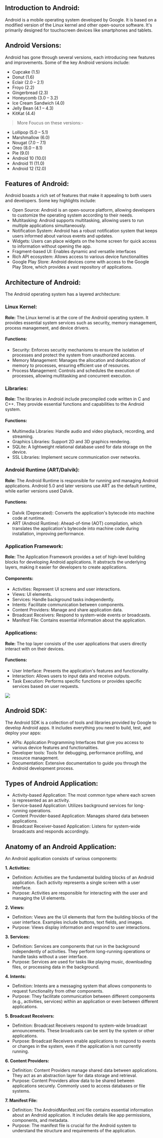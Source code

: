 ## Introduction to Android:
Android is a mobile operating system developed by Google. It is based on a modified version of the Linux kernel and other open-source software.  It's primarily designed for touchscreen devices like smartphones and tablets.

## Android Versions:
Android has gone through several versions, each introducing new features and improvements. Some of the key Android versions include:

- Cupcake (1.5)
- Donut (1.6)
- Eclair (2.0 – 2.1)
- Froyo (2.2)
- Gingerbread (2.3)
- Honeycomb (3.0 – 3.2)
- Ice Cream Sandwich (4.0)
- Jelly Bean (4.1 – 4.3)
- KitKat (4.4)
> More Foucus on these versions:-
- Lollipop (5.0 – 5.1)
- Marshmallow (6.0)
- Nougat (7.0 – 7.1)
- Oreo (8.0 – 8.1)
- Pie (9.0)
- Android 10 (10.0)
- Android 11 (11.0)
- Android 12 (12.0)


## Features of Android:
Android boasts a rich set of features that make it appealing to both users and developers. Some key highlights include:

- Open Source: Android is an open-source platform, allowing developers to customize the operating system according to their needs.
- Multitasking: Android supports multitasking, allowing users to run multiple applications simultaneously.
- Notification System: Android has a robust notification system that keeps users informed about various events and updates.
- Widgets: Users can place widgets on the home screen for quick access to information without opening the app.
- Fragment-based UI: Enables dynamic and versatile interfaces
- Rich API ecosystem: Allows access to various device functionalities
- Google Play Store: Android devices come with access to the Google Play Store, which provides a vast repository of applications.

## Architecture of Android:
The Android operating system has a layered architecture:

### Linux Kernel:
**Role:** The Linux kernel is at the core of the Android operating system. It provides essential system services such as security, memory management, process management, and device drivers.

#### Functions:

- Security: Enforces security mechanisms to ensure the isolation of processes and protect the system from unauthorized access.
- Memory Management: Manages the allocation and deallocation of memory to processes, ensuring efficient use of resources.
- Process Management: Controls and schedules the execution of processes, allowing multitasking and concurrent execution.

### Libraries: 
**Role:** The libraries in Android include precompiled code written in C and C++. They provide essential functions and capabilities to the Android system.
#### Functions:

- Multimedia Libraries: Handle audio and video playback, recording, and streaming.
- Graphics Libraries: Support 2D and 3D graphics rendering.
- SQLite: A lightweight relational database used for data storage on the device.
- SSL Libraries: Implement secure communication over networks.


### Android Runtime (ART/Dalvik):
**Role:** The Android Runtime is responsible for running and managing Android applications. Android 5.0 and later versions use ART as the default runtime, while earlier versions used Dalvik.
#### Functions:
- Dalvik (Deprecated): Converts the application's bytecode into machine code at runtime.
- ART (Android Runtime): Ahead-of-time (AOT) compilation, which translates the application's bytecode into machine code during installation, improving performance.

### Application Framework: 
**Role:** The Application Framework provides a set of high-level building blocks for developing Android applications. It abstracts the underlying layers, making it easier for developers to create applications.
#### Components:
- Activities: Represent UI screens and user interactions.
- Views: UI elements.
- Services: Handle background tasks independently.
- Intents: Facilitate communication between components.
- Content Providers: Manage and share application data.
- Broadcast Receivers: Respond to system-wide events or broadcasts.
- Manifest File: Contains essential information about the application.

### Applications: 
**Role:** The top layer consists of the user applications that users directly interact with on their devices.
#### Functions:
- User Interface: Presents the application's features and functionality.
- Interaction: Allows users to input data and receive outputs.
- Task Execution: Performs specific functions or provides specific services based on user requests.


![](https://media.geeksforgeeks.org/wp-content/uploads/20190912123353/architecture.jpg)

## Android SDK:
The Android SDK is a collection of tools and libraries provided by Google to develop Android apps. It includes everything you need to build, test, and deploy your apps:

- APIs: Application Programming Interfaces that give you access to various device features and functionalities.
- Developer tools: Tools for debugging, performance profiling, and resource management.
- Documentation: Extensive documentation to guide you through the Android development process.

## Types of Android Application:

- Activity-based Application: The most common type where each screen is represented as an activity.
- Service-based Application: Utilizes background services for long-running operations.
- Content Provider-based Application: Manages shared data between applications.
- Broadcast Receiver-based Application: Listens for system-wide broadcasts and responds accordingly.

## Anatomy of an Android Application:
An Android application consists of various components:

**1. Activities:**
- Definition: Activities are the fundamental building blocks of an Android application. Each activity represents a single screen with a user interface.
- Purpose: Activities are responsible for interacting with the user and managing the UI elements.

**2. Views:**
- Definition: Views are the UI elements that form the building blocks of the user interface. Examples include buttons, text fields, and images.
- Purpose: Views display information and respond to user interactions.

**3. Services:**
- Definition: Services are components that run in the background independently of activities. They perform long-running operations or handle tasks without a user interface.
- Purpose: Services are used for tasks like playing music, downloading files, or processing data in the background.

**4. Intents:**
- Definition: Intents are a messaging system that allows components to request functionality from other components.
- Purpose: They facilitate communication between different components (e.g., activities, services) within an application or even between different applications.

**5. Broadcast Receivers:**
- Definition: Broadcast Receivers respond to system-wide broadcast announcements. These broadcasts can be sent by the system or other applications.
- Purpose: Broadcast Receivers enable applications to respond to events or changes in the system, even if the application is not currently running.
  
**6. Content Providers:**
- Definition: Content Providers manage shared data between applications. They act as an abstraction layer for data storage and retrieval.
- Purpose: Content Providers allow data to be shared between applications securely. Commonly used to access databases or file systems.
  
**7. Manifest File:**
- Definition: The AndroidManifest.xml file contains essential information about an Android application. It includes details like app permissions, components, and metadata.
- Purpose: The manifest file is crucial for the Android system to understand the structure and requirements of the application.
